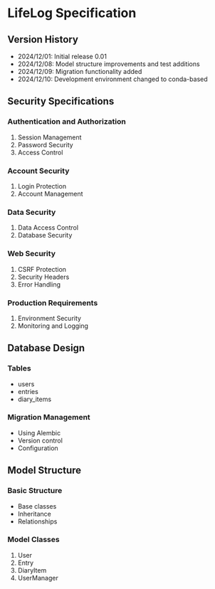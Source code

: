 # LifeLog Specification

## Version History
- 2024/12/01: Initial release 0.01
- 2024/12/08: Model structure improvements and test additions
- 2024/12/09: Migration functionality added
- 2024/12/10: Development environment changed to conda-based

## Security Specifications
### Authentication and Authorization
1. Session Management
2. Password Security
3. Access Control

### Account Security
1. Login Protection
2. Account Management

### Data Security
1. Data Access Control
2. Database Security

### Web Security
1. CSRF Protection
2. Security Headers
3. Error Handling

### Production Requirements
1. Environment Security
2. Monitoring and Logging

## Database Design
### Tables
- users
- entries
- diary_items

### Migration Management
- Using Alembic
- Version control
- Configuration

## Model Structure
### Basic Structure
- Base classes
- Inheritance
- Relationships

### Model Classes
1. User
2. Entry
3. DiaryItem
4. UserManager
